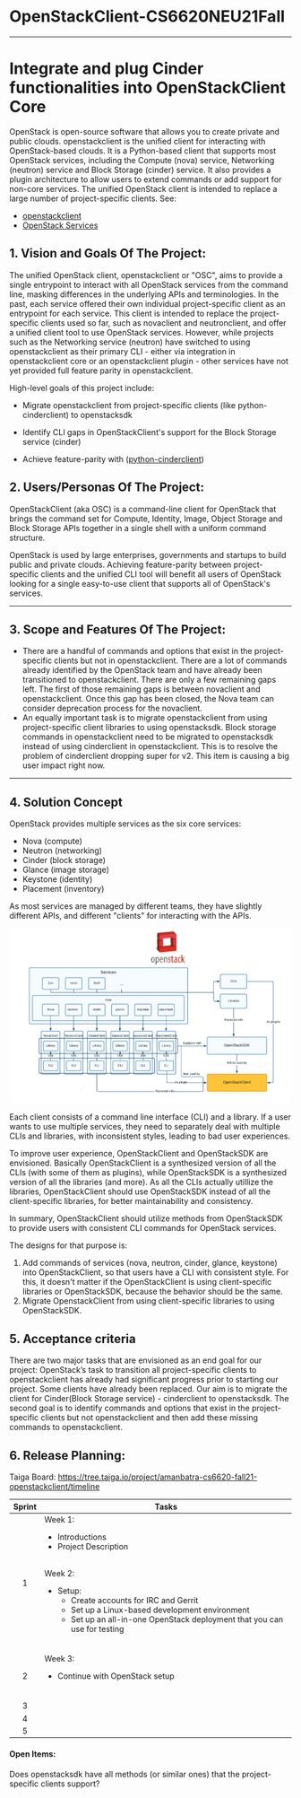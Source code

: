 # OpenStackClient-CS6620NEU21Fall
** **

# Integrate and plug Cinder functionalities into OpenStackClient Core

OpenStack is open-source software that allows you to create private and public clouds. openstackclient is the unified client for interacting with OpenStack-based clouds. It is a Python-based client that supports most OpenStack services, including the Compute (nova) service, Networking (neutron) service and Block Storage (cinder) service. It also provides a plugin architecture to allow users to extend commands or add support for non-core services. The unified OpenStack client is intended to replace a large number of project-specific clients.
See:
* [openstackclient](https://docs.openstack.org/python-openstackclient/latest/)
* [OpenStack Services](https://www.openstack.org/software/project-navigator/openstack-components#openstack-services)


## 1.   Vision and Goals Of The Project:

The unified OpenStack client, openstackclient or "OSC", aims to provide a single entrypoint to interact with all OpenStack services from the command line, masking differences in the underlying APIs and terminologies. In the past, each service offered their own individual project-specific client as an entrypoint for each service. This client is intended to replace the project-specific clients used so far, such as novaclient and neutronclient, and offer a unified client tool to use OpenStack services. However, while projects such as the Networking service (neutron) have switched to using openstackclient as their primary CLI - either via integration in openstackclient core or an openstackclient plugin - other services have not yet provided full feature parity in openstackclient.

High-level goals of this project include:

* Migrate openstackclient from project-specific clients (like python-cinderclient) to openstacksdk

* Identify CLI gaps in OpenStackClient's support for the Block Storage service (cinder)

* Achieve feature-parity with ([python-cinderclient](https://opendev.org/openstack/python-cinderclient))


## 2. Users/Personas Of The Project:

OpenStackClient (aka OSC) is a command-line client for OpenStack that brings the command set for Compute, Identity, Image, Object Storage and Block Storage APIs together in a single shell with a uniform command structure.

OpenStack is used by large enterprises, governments and startups to build public and private clouds.
Achieving feature-parity between project-specific clients and the unified CLI tool will benefit all users of OpenStack looking for a single easy-to-use client that supports all of OpenStack's services.

** **

## 3.   Scope and Features Of The Project:


* There are a handful of commands and options that exist in the project-specific clients but not in openstackclient. There are a lot of commands already identified by the OpenStack team and have already been transitioned to openstackclient. There are only a few remaining gaps left. The first of those remaining gaps is between novaclient and openstackclient. Once this gap has been closed, the Nova team can consider deprecation process for the novaclient.
* An equally important task is to migrate openstackclient from using project-specific client libraries to using openstacksdk. Block storage commands in openstackclient need to be migrated to openstacksdk instead of using cinderclient in openstackclient. This is to resolve the problem of cinderclient dropping super for v2. This item is causing a big user impact right now.


** **

## 4. Solution Concept

OpenStack provides multiple services as the six core services:
* Nova (compute)
* Neutron (networking)
* Cinder (block storage)
* Glance (image storage)
* Keystone (identity)
* Placement (inventory)

As most services are managed by different teams, they have slightly different APIs, and different "clients" for interacting with the APIs. 

![alt text](https://github.com/DiweiZhu/OpenStackClient-CS6620NEU21Fall/blob/main/OpenStackClient.png)

Each client consists of a command line interface (CLI) and a library. If a user wants to use multiple services, they need to separately deal with multiple CLIs and libraries, with inconsistent styles, leading to bad user experiences.

To improve user experience, OpenStackClient and OpenStackSDK are envisioned. Basically OpenStackClient is a synthesized version of all the CLIs (with some of them as plugins), while OpenStackSDK is a synthesized version of all the libraries (and more). As all the CLIs actually utillize the libraries, OpenStackClient should use OpenStackSDK instead of all the client-specific libraries, for better maintainability and consistency.

In summary, OpenStackClient should utilize methods from OpenStackSDK to provide users with consistent CLI commands for OpenStack services.

The designs for that purpose is:
1. Add commands of services (nova, neutron, cinder, glance, keystone) into OpenStackClient, so that users have a CLI with consistent style. For this, it doesn't matter if the OpenStackClient is using client-specific libraries or OpenStackSDK, because the behavior should be the same.
2. Migrate OpenstackClient from using client-specific libraries to using OpenStackSDK.


## 5. Acceptance criteria
There are two major tasks that are envisioned as an end goal for our project:
OpenStack’s task to transition all project-specific clients to openstackclient has already had significant progress prior to starting our project. Some clients have already been replaced. Our aim is to migrate the client for Cinder(Block Storage service) - cinderclient    to openstacksdk.
The second goal is to identify commands and options that exist in the project-specific clients but not openstackclient and then add these missing commands to openstackclient.

## 6.  Release Planning:

Taiga Board: https://tree.taiga.io/project/amanbatra-cs6620-fall21-openstackclient/timeline


Sprint | Tasks
:------: | ------
1 | Week 1: <br><ul><li>Introductions</li><li>Project Description</li></ul><br> Week 2: <br><ul><li>Setup: <br><ul><li>Create accounts for IRC and Gerrit</li><li>Set up a Linux-based development environment</li><li>Set up an all-in-one OpenStack deployment that you can use for testing</li></ul><br></li></ul>
2 | Week 3: <br><ul><li>Continue with OpenStack setup</li></ul><br>
3 |
4 |
5 |


#### Open Items: 
Does openstacksdk have all methods (or similar ones) that the project-specific clients support?



